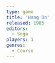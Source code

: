 ```yaml
---
type: game
title: 'Hang On'
released: 1985
editors: 
  - Sega
players: 1
genres:
  - Course
---
```

